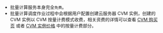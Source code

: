 
* 批量计算服务本身完全`免费`。
* 批量计算调度作业过程中会根据用户配置创建云服务器 CVM 实例，创建的 CVM 实例以 CVM 按量计费模式收费，相关资费的详情可以查看 [CVM 购买页](https://buy.cloud.tencent.com/cvm?tabIndex=1) 或者 [CVM 实例价格](https://cloud.tencent.com/document/product/213/2176) 中的按量计费部分。

